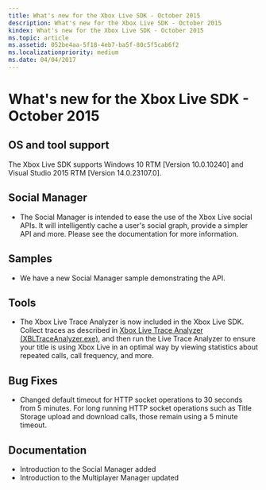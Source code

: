 ```yaml
---
title: What's new for the Xbox Live SDK - October 2015
description: What's new for the Xbox Live SDK - October 2015
kindex: What's new for the Xbox Live SDK - October 2015
ms.topic: article
ms.assetid: 052be4aa-5f18-4eb7-ba5f-80c5f5cab6f2
ms.localizationpriority: medium
ms.date: 04/04/2017
---
```


# What's new for the Xbox Live SDK - October 2015


## OS and tool support

The Xbox Live SDK supports Windows 10 RTM [Version 10.0.10240] and Visual Studio 2015 RTM [Version 14.0.23107.0].


## Social Manager

* The Social Manager is intended to ease the use of the Xbox Live social APIs.  It will intelligently cache a user's social graph, provide a simpler API and more.  Please see the documentation for more information.


## Samples

* We have a new Social Manager sample demonstrating the API.


## Tools

* The Xbox Live Trace Analyzer is now included in the Xbox Live SDK.  Collect traces as described in [Xbox Live Trace Analyzer (XBLTraceAnalyzer.exe)](../../../test-release/tools/live-trace-analyzer.md), and then run the Live Trace Analyzer to ensure your title is using Xbox Live in an optimal way by viewing statistics about repeated calls, call frequency, and more.


## Bug Fixes

* Changed default timeout for HTTP socket operations to 30 seconds from 5 minutes.  For long running HTTP socket operations such as Title Storage upload and download calls, those remain using a 5 minute timeout.


## Documentation

* Introduction to the Social Manager added
* Introduction to the Multiplayer Manager updated

